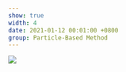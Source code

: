 ```yaml
---
show: true
width: 4
date: 2021-01-12 00:01:00 +0800
group: Particle-Based Method
---
```

<div>
    <img data-src="{{ '/assets/img/sph_cuda/ren14_miscible.gif' | relative_url }}" class="lazy w-100 rounded" src="{{ '/assets/img/empty_300x200.png' | relative_url }}">
</div>
